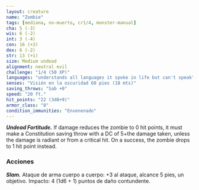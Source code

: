 ```yaml
---
layout: creature
name: "Zombie"
tags: [mediana, no-muerto, cr1/4, monster-manual]
cha: 5 (-3)
wis: 6 (-2)
int: 3 (-4)
con: 16 (+3)
dex: 6 (-2)
str: 13 (+1)
size: Medium undead
alignment: neutral evil
challenge: "1/4 (50 XP)"
languages: "understands all languages it spoke in life but can't speak"
senses: "Visión en la oscuridad 60 pies (18 mts)"
saving_throws: "Sab +0"
speed: "20 ft."
hit_points: "22 (3d8+9)"
armor_class: "8"
condition_immunities: "Envenenado"
---
```


***Undead Fortitude.*** If damage reduces the zombie to 0 hit points, it must make a Constitution saving throw with a DC of 5+the damage taken, unless the damage is radiant or from a critical hit. On a success, the zombie drops to 1 hit point instead.

### Acciones

***Slam.*** Ataque de arma cuerpo a cuerpo: +3 al ataque, alcance 5 pies, un objetivo. Impacto: 4 (1d6 + 1) puntos de daño contundente.